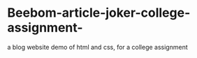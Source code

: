 # Beebom-article-joker-college-assignment-
a blog website demo of html and css, for a college assignment
